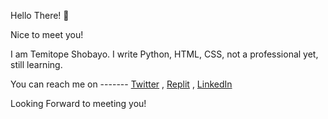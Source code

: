Hello There! :wave:

Nice to meet you!

I am Temitope Shobayo. I write  Python, HTML, CSS, not a professional yet, still learning.


You can reach me on ------- [Twitter](https://www.twitter.com/shawntops_mykel) , [Replit](https://replit.com/@MichaelShawntop ) , [LinkedIn](https://www.linkedin.com/in/temitope-shobayo-18990912a )


Looking Forward to meeting you!